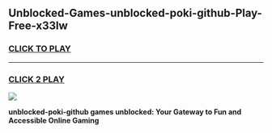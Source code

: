 
## Unblocked-Games-unblocked-poki-github-Play-Free-x33lw
<h3>
<a href="https://premium76.site?title=unblocked-poki-github&ref=12A">CLICK TO PLAY</a></h3>
<hr>

<h3>
<a href="https://premium76.site?title=unblocked-poki-github&ref=12A">CLICK 2 PLAY</a>
  
</h3>

<a href="https://premium76.site?title=unblocked-poki-github&ref=12A"><img src="https://clearcache.store/games.png"></a>


**unblocked-poki-github games unblocked: Your Gateway to Fun and Accessible Online Gaming**
